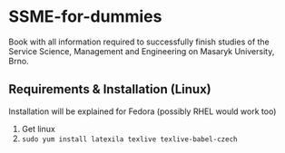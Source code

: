 SSME-for-dummies
================

Book with all information required to successfully finish studies of the Service Science, Management and Engineering on Masaryk University, Brno. 

Requirements & Installation (Linux)
-----------------------------------

Installation will be explained for Fedora (possibly RHEL would work too)

1. Get linux
2. ```sudo yum install latexila texlive texlive-babel-czech```
